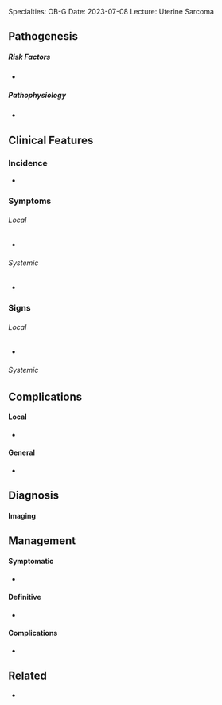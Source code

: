 
Specialties: OB-G
Date: 2023-07-08
Lecture: Uterine Sarcoma


## Pathogenesis

##### Risk Factors
- 
##### Pathophysiology
- 

## Clinical Features

### Incidence
- 
### Symptoms
###### Local 
- 
###### Systemic 
- 
### Signs
###### Local
- 
###### Systemic


## Complications

#### Local
- 
#### General
- 

## Diagnosis
#### Imaging

## Management
#### Symptomatic
- 
#### Definitive
- 

#### Complications
- 

## Related
- 




